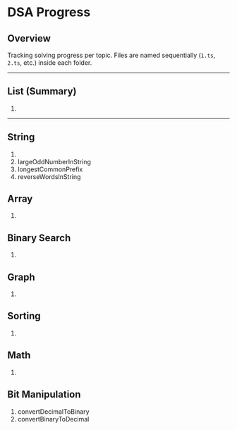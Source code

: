 # DSA Progress

## Overview

Tracking solving progress per topic. Files are named sequentially (`1.ts`, `2.ts`, etc.) inside each folder.

---

## List (Summary)

1.

---

## String

1.
2. largeOddNumberInString
3. longestCommonPrefix
4. reverseWordsInString

## Array

1.

## Binary Search

1.

## Graph

1.

## Sorting

1.

## Math

1.

## Bit Manipulation

1. convertDecimalToBinary
2. convertBinaryToDecimal
